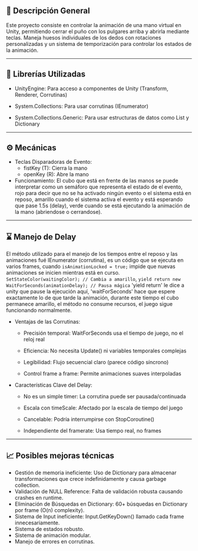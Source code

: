 ## 📌 Descripción General  
Este proyecto consiste en controlar la animación de una mano virtual en Unity, permitiendo cerrar el puño con los pulgares arriba y abrirla mediante teclas. Maneja huesos individuales de los dedos con rotaciones personalizadas y un sistema de temporización para controlar los estados de la animación.

---

## 📖 Librerías Utilizadas
- UnityEngine: Para acceso a componentes de Unity (Transform, Renderer, Corrutinas)

- System.Collections: Para usar corrutinas (IEnumerator)

- System.Collections.Generic: Para usar estructuras de datos como List y Dictionary

---

## ⚙️ Mecánicas
- Teclas Disparadoras de Evento: 
    * fistKey (T): Cierra la mano
    * openKey (R): Abre la mano
- Funcionamiento:
El cubo que está en frente de las manos se puede interpretar como un semáforo que representa el estado de el evento, rojo para decir que no se ha activado ningún evento o el sistema está en reposo, amarillo cuando el sistema activa el evento y está esperando que pase 1.5s (delay), verde cuando se está ejecutando la animación de la mano (abriendose o cerrandose).
---

## ⌛ Manejo de Delay

El método utilizado para el manejo de los tiempos entre el reposo y las animaciones fué IEnumerator (corrutina), es un código que se ejecuta en varios frames, cuando `isAnimationLocked = true;` impide que nuevas animaciones se inicien mientras está en curso.
`SetStateColor(waitingColor); // Cambia a amarillo`,
`yield return new WaitForSeconds(animationDelay); // Pausa mágica`
'yield return' le dice a unity que pause la ejecución aquí, 'waitForSeconds' hace que espere exactamente lo de que tarde la animación, durante este tiempo el cubo permanece amarillo, el método no consume recursos, el juego sigue funcionando normalmente.

- Ventajas de las Corrutinas:
    * Precisión temporal: WaitForSeconds usa el tiempo de juego, no el reloj real

    * Eficiencia: No necesita Update() ni variables temporales complejas

    * Legibilidad: Flujo secuencial claro (parece código síncrono)

    * Control frame a frame: Permite animaciones suaves interpoladas

- Características Clave del Delay:

    * No es un simple timer: La corrutina puede ser pausada/continuada

    * Escala con timeScale: Afectado por la escala de tiempo del juego

    * Cancelable: Podría interrumpirse con StopCoroutine()

    * Independiente del framerate: Usa tiempo real, no frames
---

## 📈 Posibles mejoras técnicas

- Gestión de memoria ineficiente: Uso de Dictionary para almacenar transformaciones que crece indefinidamente y causa garbage collection.
- Validación de NULL Reference: Falta de validación robusta causando crashes en runtime.
- Eliminación de Búsquedas en Dictionary:  60+ búsquedas en Dictionary por frame (O(n) complexity).
- Sistema de Input ineficiente: Input.GetKeyDown() llamado cada frame innecesariamente.
- Sistema de estados robusto.
- Sistema de animación modular.
- Manejo de errores en corrutinas.

